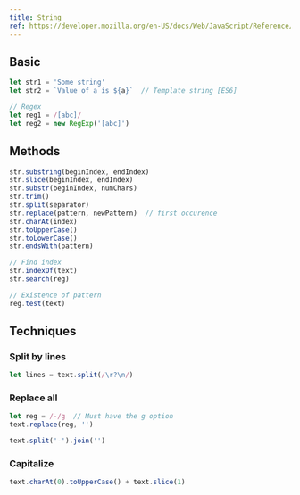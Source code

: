 ```yaml
---
title: String
ref: https://developer.mozilla.org/en-US/docs/Web/JavaScript/Reference/Global_Objects/String
---
```


## Basic

```js
let str1 = 'Some string'
let str2 = `Value of a is ${a}`  // Template string [ES6]

// Regex
let reg1 = /[abc]/
let reg2 = new RegExp('[abc]')
```

## Methods

```js
str.substring(beginIndex, endIndex)
str.slice(beginIndex, endIndex)
str.substr(beginIndex, numChars)
str.trim()
str.split(separator)
str.replace(pattern, newPattern)  // first occurence
str.charAt(index)
str.toUpperCase()
str.toLowerCase()
str.endsWith(pattern)

// Find index
str.indexOf(text)
str.search(reg)

// Existence of pattern
reg.test(text)
```

## Techniques

### Split by lines

```js
let lines = text.split(/\r?\n/)
```

### Replace all

```js
let reg = /-/g  // Must have the g option
text.replace(reg, '')

text.split('-').join('')
```

### Capitalize

```js
text.charAt(0).toUpperCase() + text.slice(1)
```
